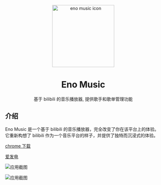 <p align="center" style="margin-bottom: 0px !important;">
<img width="200" alt="eno music icon" src="https://github.com/user-attachments/assets/40c51e6a-02c4-44c5-89e3-00862a0856de"><br/>
</p>

<h1 align="center">Eno Music</h1>

<p align="center">基于 bilibili 的音乐播放器, 提供歌手和歌单管理功能</p>

## 介绍

Eno Music 是一个基于 bilibili 的音乐播放器，完全改变了你在该平台上的体验。它重新构想了 bilibili 作为一个音乐平台的样子，并提供了独特而沉浸式的体验。

[chrome 下载](https://chromewebstore.google.com/detail/eno-m/hjcdffalgapcchmopkbnkljenlglloln?hl=zh-CN&utm_source=ext_sidebar)

[爱发电](https://afdian.com/a/meanc)

![应用截图](https://github.com/user-attachments/assets/27553eab-3a97-4bde-bd2e-de18e6429640)

![应用截图](https://github.com/user-attachments/assets/8e5faae6-4e57-4e0d-b13f-ac6b036a611f)
